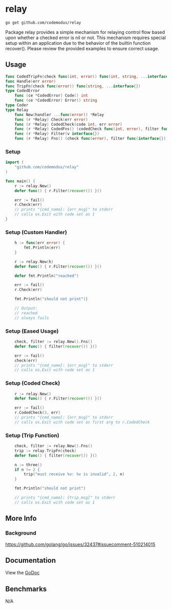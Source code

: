 # relay

    go get github.com/codemodus/relay

Package relay provides a simple mechanism for relaying control flow based
upon whether a checked error is nil or not. This mechanism requires special
setup within an application due to the behavior of the builtin function
recover(). Please review the provided examples to ensure correct usage.

## Usage

```go
func CodedTripFn(check func(int, error)) func(int, string, ...interface{})
func Handle(err error)
func TripFn(check func(error)) func(string, ...interface{})
type CodedError
    func (ce *CodedError) Code() int
    func (ce *CodedError) Error() string
type Coder
type Relay
    func New(handler ...func(error)) *Relay
    func (r *Relay) Check(err error)
    func (r *Relay) CodedCheck(code int, err error)
    func (r *Relay) CodedFns() (codedCheck func(int, error), filter func(interface{}))
    func (r *Relay) Filter(v interface{})
    func (r *Relay) Fns() (check func(error), filter func(interface{}))
```

### Setup

```go
import (
    "github.com/codemodus/relay"
)

func main() {
    r := relay.New()
    defer func() { r.Filter(recover()) }()

    err := fail()
    r.Check(err)
    // prints "{cmd_name}: {err_msg}" to stderr
    // calls os.Exit with code set as 1
}
```

### Setup (Custom Handler)

```go
    h := func(err error) {
        fmt.Println(err)
    }

    r := relay.New(h)
    defer func() { r.Filter(recover()) }()

    defer fmt.Println("reached")

    err := fail()
    r.Check(err)

    fmt.Println("should not print")}

    // Output:
    // reached
    // always fails
```

### Setup (Eased Usage)

```go
    check, filter := relay.New().Fns()
    defer func() { filter(recover()) }()

    err := fail()
    check(err)
    // prints "{cmd_name}: {err_msg}" to stderr
    // calls os.Exit with code set as 1
```

### Setup (Coded Check)

```go
    r := relay.New()
    defer func() { r.Filter(recover()) }()

    err := fail()
    r.CodedCheck(3, err)
    // prints "{cmd_name}: {err_msg}" to stderr
    // calls os.Exit with code set as first arg to r.CodedCheck
```

### Setup (Trip Function)

```go
    check, filter := relay.New().Fns()
    trip := relay.TripFn(check)
    defer func() { filter(recover()) }()

    n := three()
    if n != 2 {
        trip("must receive %v: %v is invalid", 2, n)
    }

    fmt.Println("should not print")

    // prints "{cmd_name}: {trip_msg}" to stderr
    // calls os.Exit with code set as 1
```

## More Info

### Background

https://github.com/golang/go/issues/32437#issuecomment-510214015

## Documentation

View the [GoDoc](http://godoc.org/github.com/codemodus/relay)

## Benchmarks

N/A

